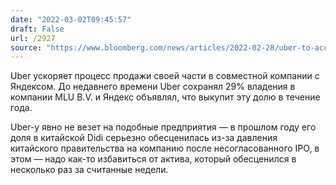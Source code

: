 ```yaml
---
date: "2022-03-02T09:45:57"
draft: False
url: /2927
source: "https://www.bloomberg.com/news/articles/2022-02-28/uber-to-accelerate-sale-of-yandex-taxi-joint-venture"
---
```


Uber ускоряет процесс продажи своей части в совместной компании с Яндексом. До недавнего времени Uber сохранял 29% владения в компании MLU B.V. и Яндекс объявлял, что выкупит эту долю в течение года. 

Uber-у явно не везет на подобные предприятия — в прошлом году его доля в китайской Didi серьезно обесценилась из-за давления китайского правительства на компанию после несогласованного IPO, в этом — надо как-то избавиться от актива, который обесценился в несколько раз за считанные недели.
